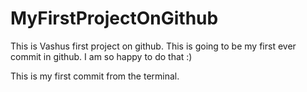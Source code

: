 # MyFirstProjectOnGithub

This is Vashus first project on github. This is going to be my first ever commit in github. I am so happy to do that :)

This is my first commit from the terminal.
